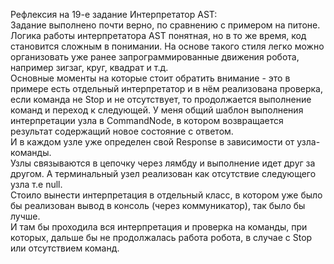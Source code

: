 Рефлексия на 19-е задание Интерпретатор AST:  
Задание выполнено почти верно, по сравнению с примером на питоне.  
Логика работы интерпретатора AST понятная, но в то же время, код становится сложным в понимании.
На основе такого стиля легко можно организовать уже ранее запрограммированные движения робота, например зигзаг, круг, квадрат и т.д.  
Основные моменты на которые стоит обратить внимание - это
в примере есть отдельный интерпретатор и в нём реализована проверка, если команда не Stop и не отсутствует, то продолжается
выполнение команд и переход к следующей.
У меня общий шаблон выполнения интерпретации узла в CommandNode, в котором возвращается результат содержащий новое состояние с ответом.  
И в каждом узле уже определен свой Response в зависимости от узла-команды.  
Узлы связываются в цепочку через лямбду и выполнение идет друг за другом. 
А терминальный узел реализован как отсутствие следующего узла т.е null.  
Стоило вынести интерпретация в отдельный класс, в котором уже было бы реализован вывод в консоль (через коммуникатор), так было бы лучше.  
И там бы проходила вся интерпретация и проверка на команды, при которых, дальше бы не продолжалась работа робота, в случае с Stop или отсутствием команд.

